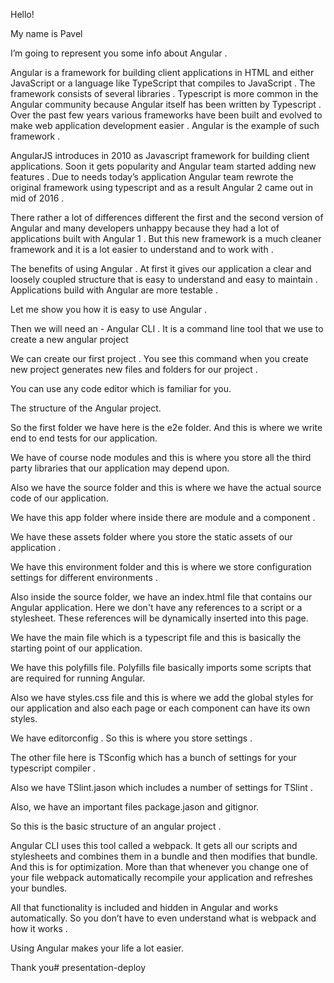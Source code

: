 Hello!

My name is Pavel

I’m going to represent you some info about Angular .

Angular is a framework for building client applications in HTML and either JavaScript or a language like TypeScript that compiles to JavaScript . The framework consists of several libraries  . Typescript is more common in the Angular community because Angular itself has been written by Typescript .
Over the past few years various frameworks have been built and evolved to make web application development easier . Angular is the example of such framework . 

AngularJS introduces in 2010 as Javascript framework for building client applications. Soon it gets popularity and Angular team started adding new features . Due to needs today’s application Angular team rewrote the original framework using typescript and as a result Angular 2 came out in mid of 2016 .

There rather a lot of differences different the first and the second version of Angular and many developers unhappy because they had a lot of applications built with Angular 1  .   But this new framework is a much cleaner framework and it is a lot easier to understand and to work with .

The benefits of using Angular . At first it gives our application a clear and loosely coupled structure that is easy to understand and easy to maintain . Applications build with Angular are more testable .

Let me show you how it is easy to use Angular .


Then we will need an - Angular CLI . It is a command line tool that we use to create a new angular project

We can create our first project . You see this command when you create new project generates new files and folders for our project . 

You can use any  code editor which is familiar for you.

The structure of the Angular project. 

So the first folder we have here is the e2e folder. And this is where we write end to end tests for our application.

We have of course node modules and this is where you store all the third party libraries that our application may depend upon.

Also we have the source folder and this is where we have the actual source code of our application.

We have this app folder where inside there are module and a component .

We have these assets folder where you store the static assets of our application . 

We have this environment folder and this is where we store configuration settings for different environments . 


Also inside the source folder, we have an index.html file that contains our Angular application. Here we don't have any references to a script or a stylesheet. These references will be dynamically inserted into this page.

We have the main file which is a typescript file and this is basically the starting point of our application. 

We have this polyfills file. Polyfills file basically imports some scripts that are required for running Angular. 

Also we have styles.css file and this is where we add the global styles for our application and also each page or each component can have its own styles.

We have editorconfig . So this is where you store settings .

The other file here is TSconfig which has a bunch of settings for your typescript compiler . 

Also we have TSlint.jason which includes a number of settings for TSlint . 

Also, we have an important files package.jason and gitignor.

So this is the basic structure of an angular project .


Angular CLI uses this tool called a webpack. It gets all our scripts and stylesheets and combines them in a bundle and then modifies that bundle. And this is for optimization. More than that whenever you change one of your file webpack automatically recompile your application and refreshes your bundles.

All that functionality is included and hidden in Angular and works automatically. So you don’t have to even understand what is webpack and how it works . 

Using Angular makes your life a lot easier.

Thank you# presentation-deploy
